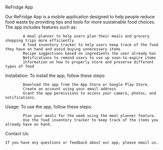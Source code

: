 ReFridge App
 
   Our ReFridge App is a mobile application designed to help people reduce food waste by providing tips and tools for more sustainable food choices. The app includes features such as:

            A meal planner to help users plan their meals and grocery shopping trips more efficiently
            A food inventory tracker to help users keep track of the food they have on hand and avoid buying unnecessary items
            Recipe suggestions based on ingredients the user already has
            Notifications to remind users to use up soon-to-expire items
            Information on how to properly store and preserve different types of food

Installation:
   To install the app, follow these steps:


            Download the app from the App Store or Google Play Store.
            Create an account using your email address 
            Grant the app permissions to access your camera, photos, and notifications.

Usage:
    To use the app, follow these steps:

            Plan your meals for the week using the meal planner feature.
            Use the food inventory tracker to keep track of the items you already have on hand.

Contact Us:

    If you have any questions or feedback about our app, please email us.
   

